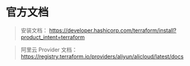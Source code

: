 
#  官方文档
> 安装文档： https://developer.hashicorp.com/terraform/install?product_intent=terraform

> 阿里云 Provider 文档： https://registry.terraform.io/providers/aliyun/alicloud/latest/docs

```bash

```